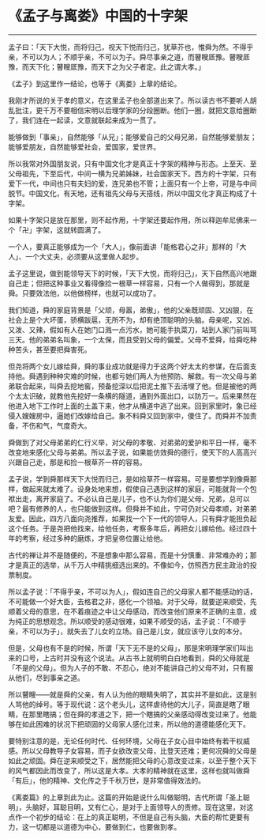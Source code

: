 # 《孟子与离娄》中国的十字架

------

孟子曰：「天下大悦，而将归己，视天下悦而归己，犹草芥也，惟舜为然。不得乎亲，不可以为人；不顺乎亲，不可以为子。舜尽事亲之道，而瞽瞍厎豫。瞽瞍厎豫，而天下化；瞽瞍厎豫，而天下之为父子者定。此之谓大孝。」

《孟子》到这里作一结论，也等于《离娄》上章的结论。

我刚才所说的关于孝的意义，在这里孟子也全部道出来了。所以读古书不要听人胡乱批注，更千万不要相信宋明以后理学家的分段圈断。他们一圈，就把文意给圈断了，我们连在一起读，文意就联起来成为一贯了。

能够做到「事亲」，自然能够「从兄」；能够爱自己的父母兄弟，自然能够爱朋友；能够爱朋友，自然能够爱社会，爱国家，爱世界。

所以我常对外国朋友说，只有中国文化才是真正十字架的精神与形态。上至天、至父母祖先，下至后代，中间一横为兄弟姊妹，社会国家天下。西方的十字架，只有爱下一代，中间也只有夫妇的爱，连兄弟也不管；上面只有一个上帝，可是与中间脱节。中国文化，有天地，还有祖先父母与天搭线，所以中国文化才真正构成了十字架。

如果十字架只是放在那里，则不起作用，十字架还要起作用，所以释迦牟尼佛来一个「卍」字架，这就转圆满了。

一个人，要真正能够成为一个「大人」，像前面讲「能格君心之非」那样的「大人」、一个大丈夫，必须要从这里做人起步。

孟子这里说，做到能领导天下的时候，「天下大悦，而将归己」，天下自然高兴地跟自己走；但把这种事业又看得像捡一根草一样容易，只有一个人做得到，那就是舜。只要效法他，以他做榜样，也就可以成功了。

我们知道，舜的家庭背景是「父顽，母嚣，弟傲」，他的父亲既顽固、又凶狠，在社会上是个大坏蛋，骄横跋扈，无所不为，却有绝顶聪明的头脑。母亲呢，又凶、又泼、又辣，假如有人在她门口溅一点污水，她可能手执菜刀，站到人家门前叫骂三天。他的弟弟名叫象，一个太保，而且受到父母的偏爱。父母不爱舜，给舜吃种种苦头，甚至要把舜害死。

但尧将两个女儿嫁给舜，舜的事业成功就是得力于这两个好太太的参谋，在后面支持他。舜遇到种种灾难的时候，也都亏她们两人为他预防、解救。有一次父母与弟弟联合起来，叫舜去挖地窖，预备挖深以后把泥土推下去活埋了他。但是被他的两个太太识破，就教他先挖好一条横的隧道，通到外面出口，以防万一。后来果然在他进入地下工作时上面的土盖下来，他才从横道中逃了出来。回到家里时，象已经侵入嫂嫂房中，逼她们改嫁给自己。象不料舜又回到家中，傻住了。而舜并不加责备，不伤和气，气度奇大。

舜做到了对父母弟弟的仁行义举，对父母的孝敬、对弟弟的爱护和平日一样，毫不改变地来感化父母与弟弟。所以孟子说，如果能仿效舜的德行，使天下的人高高兴兴跟自己走，那是和捡一根草芥一样的容易。

孟子说，学到舜那样天下大悦而归己，是如拾草芥一样容易。可是要想学到像舜那样，做起来就太难了。设身处地来想，假使自己遇到这样的家庭，可能就背一个包袱出走，离开家庭了。不必认自己是儿子，也不认为你们是父母、兄弟，总可以吧？最有修养的人，也只能做到这样。但舜并不如此，宁可仍对父母孝顺，对弟弟友爱。因此，四方八面向尧推荐，如果找一个下一代的领导人，只有舜才能担负起这个任务。于是尧把他找来，给他任务，考察多年后，再把女儿嫁给他。经过四十年的考察，经过多种的磨炼，才把皇帝位置让给他。

古代的禅让并不是随便的，不是想象中那么容易，而是十分慎重、非常难办的；那才是真正的选举，从千万人中精挑细选出来的。不像如今，仿照西方民主政治的投票制度。

所以孟子说：「不得乎亲，不可以为人」，假如连自己的父母家人都不能感动的话，不可能做一个好大臣，去格君之非，感化一个领袖。对于父母，就要逆来顺受，先顺着父母的意思，在不着痕迹之中让父母感动，而改变他们原来不正确的主意，成为纯正的思想观念。所以顺受的感动很难，如果不顺受的话，孟子说：「不顺乎亲，不可以为子」，就失去了儿女的立场。自己是儿女，就应该守儿女的本分。

但是，父母也有不是的时候，所谓「天下无不是的父母」，那是宋明理学家们叫出来的口号，上古时并没有这个说法。从古书上就明明白白地看到，舜的父母就是「不是的父母」。但为人子的不敢、不忍心，绝对不能讲自己的父母不对，只有服从他们，尽到事亲之道。

所以瞽瞍——就是舜的父亲，有人认为他的眼睛失明了，其实并不是如此，这是别人骂他的绰号。等于现代说：这个老头儿，这样虐待他的大儿子，简直是瞎了眼睛，在那里瞎搞；但在舜的孝道之下，把一个瞎搞的父亲感动得改变过来了。他能够在如此困难的状况下把顽固的父母家人感化过来，所以他的道德能感化天下。

要特别注意的是，无论任何时代、任何环境，父母在子女心目中始终有若干权威感。所以父母教导子女容易，而子女欲改变父母，比登天还难；更何况舜的父母是如此之顽固。舜在逆来顺受之下，居然能把父母的心意改变过来，以至于整个天下的风气都因此而改变了，所以这是大孝。大孝的精神就在这里，这样也就叫做舜「有后」，他的精神、文化传之于千秋万世，是非常值得效法的。

《离娄篇》的上章到此为止。这篇的开始是说什么叫做聪明，古代所谓「圣上聪明」，头脑好，耳聪目明，又有仁心，是对于上面领导人的责修。现在这里，对这点作一个初步的结论：在上的真正聪明，不但是自己有头脑，大臣的帮忙更要有力，这一切都是以道德为中心，要做到仁，也要做到孝。


